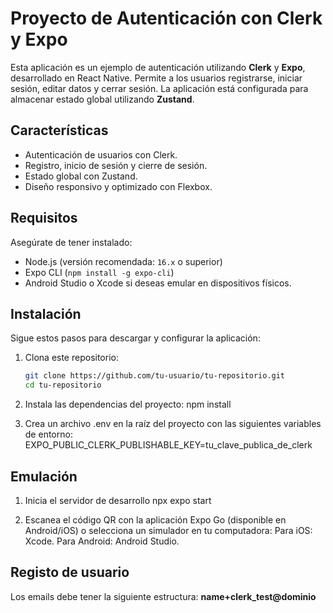 # Proyecto de Autenticación con Clerk y Expo

Esta aplicación es un ejemplo de autenticación utilizando **Clerk** y **Expo**, desarrollado en React Native. Permite a los usuarios registrarse, iniciar sesión, editar datos y cerrar sesión. La aplicación está configurada para almacenar estado global utilizando **Zustand**.

## Características

- Autenticación de usuarios con Clerk.
- Registro, inicio de sesión y cierre de sesión.
- Estado global con Zustand.
- Diseño responsivo y optimizado con Flexbox.

## Requisitos

Asegúrate de tener instalado:

- Node.js (versión recomendada: `16.x` o superior)
- Expo CLI (`npm install -g expo-cli`)
- Android Studio o Xcode si deseas emular en dispositivos físicos.

## Instalación

Sigue estos pasos para descargar y configurar la aplicación:

1. Clona este repositorio:

   ```bash
   git clone https://github.com/tu-usuario/tu-repositorio.git
   cd tu-repositorio

2. Instala las dependencias del proyecto:
   npm install

3. Crea un archivo .env en la raíz del proyecto con las siguientes variables de entorno:
   EXPO_PUBLIC_CLERK_PUBLISHABLE_KEY=tu_clave_publica_de_clerk

## Emulación

1. Inicia el servidor de desarrollo
   npx expo start

2. Escanea el código QR con la aplicación Expo Go (disponible en Android/iOS) o selecciona un simulador en tu computadora:
   Para iOS: Xcode.
   Para Android: Android Studio.

## Registo de usuario

   Los emails debe tener la siguiente estructura: **name+clerk_test@dominio**